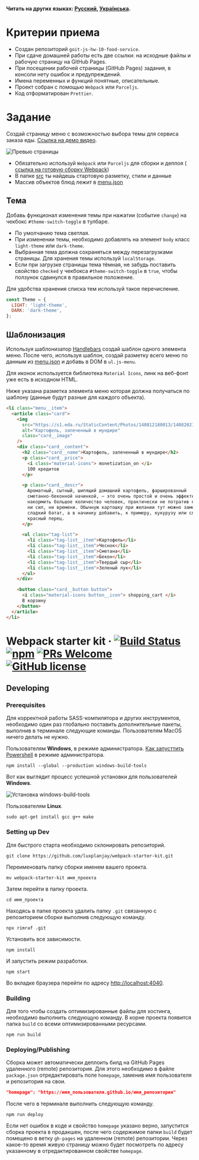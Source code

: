 **Читать на других языках: [Русский](README.md), [Українська](README.ua.md).**

# Критерии приема

- Создан репозиторий `goit-js-hw-10-food-service`.
- При сдаче домашней работы есть две ссылки: на исходные файлы и рабочую
  страницу на GitHub Pages.
- При посещении рабочей страницы (GitHub Pages) задания, в консоли нету ошибок и
  предупреждений.
- Имена переменных и функций понятные, описательные.
- Проект собран с помощью `Webpack` или `Parceljs`.
- Код отформатирован `Prettier`.

# Задание

Создай страницу меню с возможностью выбора темы для сервиса заказа еды.
[Ссылка на демо видео](https://take.ms/RxIlv).

![Превью страницы](preview.jpg)

- Обязательно используй `Webpack` или `Parceljs` для сборки и деплоя (
  [ссылка на готовую сборку Webpack](https://github.com/luxplanjay/webpack-starter-kit))
- В папке [src](./src) ты найдешь стартовую разметку, стили и данные
- Массив объектов блюд лежит в [menu.json](./src/menu.json)

## Тема

Добавь функционал изменения темы при нажатии (событие `change`) на чекбокс
`#theme-switch-toggle` в тулбаре.

- По умолчанию тема светлая.
- При изменении темы, необходимо добавлять на элемент `body` класс `light-theme`
  или `dark-theme`.
- Выбранная тема должна сохраняться между перезагрузками страницы. Для хранения
  темы используй `localStorage`.
- Если при загрузке страницы тема тёмная, не забудь поставить свойство `checked`
  у чекбокса `#theme-switch-toggle` в `true`, чтобы ползунок сдвинулся в
  правильное положение.

Для удобства хранения списка тем используй такое перечисление.

```js
const Theme = {
  LIGHT: 'light-theme',
  DARK: 'dark-theme',
};
```

## Шаблонизация

Используя шаблонизатор [Handlebars](https://handlebarsjs.com/) создай шаблон
одного элемента меню. После чего, используя шаблон, создай разметку всего меню
по данным из [menu.json](./src/menu.json) и добавь в DOM в `ul.js-menu`.

Для иконок используется библиотека `Material Icons`, линк на веб-фонт уже есть в
исходном HTML.

Ниже указана разметка элемента меню которая должна получаться по шаблону (данные
будут разные для каждого объекта).

```html
<li class="menu__item">
  <article class="card">
    <img
      src="https://s1.eda.ru/StaticContent/Photos/140812180013/140820212258/p_O.jpg"
      alt="Картофель, запеченный в мундире"
      class="card__image"
    />
    <div class="card__content">
      <h2 class="card__name">Картофель, запеченный в мундире</h2>
      <p class="card__price">
        <i class="material-icons"> monetization_on </i>
        100 кредитов
      </p>

      <p class="card__descr">
        Ароматный, сытный, шипящий домашний картофель, фаршированный
        сметанно-беконной начинкой, — это очень простой и очень эффектный способ
        накормить большое количество человек, практически не потратив на готовку
        ни сил, ни времени. Обычную картошку при желании тут можно заменить на
        сладкий батат, а в начинку добавить, к примеру, кукурузу или сладкий
        красный перец.
      </p>

      <ul class="tag-list">
        <li class="tag-list__item">Картофель</li>
        <li class="tag-list__item">Чеснок</li>
        <li class="tag-list__item">Сметана</li>
        <li class="tag-list__item">Бекон</li>
        <li class="tag-list__item">Твердый сыр</li>
        <li class="tag-list__item">Зеленый лук</li>
      </ul>
    </div>

    <button class="card__button button">
      <i class="material-icons button__icon"> shopping_cart </i>
      В корзину
    </button>
  </article>
</li>
```

# Webpack starter kit &middot; [![Build Status](https://img.shields.io/travis/npm/npm/latest.svg?style=flat-square)](https://travis-ci.org/npm/npm) [![npm](https://img.shields.io/npm/v/npm.svg?style=flat-square)](https://www.npmjs.com/package/npm) [![PRs Welcome](https://img.shields.io/badge/PRs-welcome-brightgreen.svg?style=flat-square)](http://makeapullrequest.com) [![GitHub license](https://img.shields.io/badge/license-MIT-blue.svg?style=flat-square)](https://github.com/your/your-project/blob/master/LICENSE)

## Developing

### Prerequisites

Для корректной работы SASS-компилятора и других инструментов, необходимо один
раз глобально поставить дополнительные пакеты, выполнив в терминале следующие
команды. Пользователям MacOS ничего делать не нужно.

Пользователям **Windows**, в режиме администратора.
[Как запусттить Powershell](https://youtu.be/p2tFnxcymwk) в режиме
администратора.

```shell
npm install --global --production windows-build-tools
```

Вот как выглядит процесс успешной установки для пользователей **Windows**.

![Установка windows-build-tools](https://user-images.githubusercontent.com/1426799/45007904-bde9f280-afb4-11e8-8a35-c77dffaffa2a.gif)

Пользователям **Linux**.

```shell
sudo apt-get install gcc g++ make
```

### Setting up Dev

Для быстрого старта необходимо склонировать репозиторий.

```shell
git clone https://github.com/luxplanjay/webpack-starter-kit.git
```

Переименовать папку сборки именем вашего проекта.

```shell
mv webpack-starter-kit имя_проекта
```

Затем перейти в папку проекта.

```shell
cd имя_проекта
```

Находясь в папке проекта удалить папку `.git` связанную с репозиторием сборки
выполнив следующую команду.

```shell
npx rimraf .git
```

Установить все зависимости.

```shell
npm install
```

И запустить режим разработки.

```shell
npm start
```

Во вкладке браузера перейти по адресу
[http://localhost:4040](http://localhost:4040).

### Building

Для того чтобы создать оптимизированные файлы для хостинга, необходимо выполнить
следующую команду. В корне проекта появится папка `build` со всеми
оптимизированными ресурсами.

```shell
npm run build
```

### Deploying/Publishing

Сборка может автоматически деплоить билд на GitHub Pages удаленного (remote)
репозитория. Для этого необходимо в файле `package.json` отредактировать поле
`homepage`, заменив имя пользователя и репозитория на свои.

```json
"homepage": "https://имя_пользователя.github.io/имя_репозитория"
```

После чего в терминале выполнить следующую команду.

```shell
npm run deploy
```

Если нет ошибок в коде и свойство `homepage` указано верно, запустится сборка
проекта в продакшен, после чего содержимое папки `build` будет помещено в ветку
`gh-pages` на удаленном (remote) репозитории. Через какое-то время живую
страницу можно будет посмотреть по адресу указанному в отредактированном
свойстве `homepage`.
